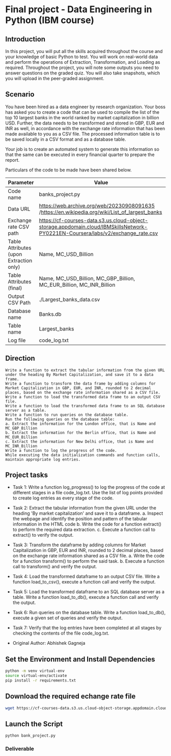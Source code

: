 # Final project - Data Engineering in Python (IBM course) 

## Introduction

In this project, you will put all the skills acquired throughout the course and your knowledge of basic Python to test. You will work on real-world data and perform the operations of Extraction, Transformation, and Loading as required. Throughout the project, you will note some outputs you need to answer questions on the graded quiz. You will also take snapshots, which you will upload in the peer-graded assignment.

## Scenario

You have been hired as a data engineer by research organization. Your boss has asked you to create a code that can be used to compile the list of the top 10 largest banks in the world ranked by market capitalization in billion USD. Further, the data needs to be transformed and stored in GBP, EUR and INR as well, in accordance with the exchange rate information that has been made available to you as a CSV file. The processed information table is to be saved locally in a CSV format and as a database table.

Your job is to create an automated system to generate this information so that the same can be executed in every financial quarter to prepare the report.

Particulars of the code to be made have been shared below.

|Parameter |	Value|  
|--|---|
|Code name| 	banks_project.py|
|Data URL| 	https://web.archive.org/web/20230908091635 /https://en.wikipedia.org/wiki/List_of_largest_banks|
|Exchange rate CSV path| 	https://cf-courses-data.s3.us.cloud-object-storage.appdomain.cloud/IBMSkillsNetwork-PY0221EN-Coursera/labs/v2/exchange_rate.csv|
|Table Attributes (upon Extraction only)| 	Name, MC_USD_Billion|
|Table Attributes (final)| 	Name, MC_USD_Billion, MC_GBP_Billion, MC_EUR_Billion, MC_INR_Billion|
|Output CSV Path| 	./Largest_banks_data.csv|
|Database name| 	Banks.db|
|Table name| 	Largest_banks|
|Log file| 	code_log.txt|


## Direction

    Write a function to extract the tabular information from the given URL under the heading By Market Capitalization, and save it to a data frame.
    Write a function to transform the data frame by adding columns for Market Capitalization in GBP, EUR, and INR, rounded to 2 decimal places, based on the exchange rate information shared as a CSV file.
    Write a function to load the transformed data frame to an output CSV file.
    Write a function to load the transformed data frame to an SQL database server as a table.
    Write a function to run queries on the database table.
    Run the following queries on the database table:
    a. Extract the information for the London office, that is Name and MC_GBP_Billion
    b. Extract the information for the Berlin office, that is Name and MC_EUR_Billion
    c. Extract the information for New Delhi office, that is Name and MC_INR_Billion
    Write a function to log the progress of the code.
    While executing the data initialization commands and function calls, maintain appropriate log entries.
    
## Project tasks

* Task 1:
Write a function log_progress() to log the progress of the code at different stages in a file code_log.txt. Use the list of log points provided to create log entries as every stage of the code.

* Task 2:
Extract the tabular information from the given URL under the heading 'By market capitalization' and save it to a dataframe.
a. Inspect the webpage and identify the position and pattern of the tabular information in the HTML code
b. Write the code for a function extract() to perform the required data extraction.
c. Execute a function call to extract() to verify the output.

* Task 3:
Transform the dataframe by adding columns for Market Capitalization in GBP, EUR and INR, rounded to 2 decimal places, based on the exchange rate information shared as a CSV file.
a. Write the code for a function transform() to perform the said task.
b. Execute a function call to transform() and verify the output.

* Task 4:
Load the transformed dataframe to an output CSV file. Write a function load_to_csv(), execute a function call and verify the output.

* Task 5:
Load the transformed dataframe to an SQL database server as a table. Write a function load_to_db(), execute a function call and verify the output.

* Task 6:
Run queries on the database table. Write a function load_to_db(), execute a given set of queries and verify the output.

* Task 7:
Verify that the log entries have been completed at all stages by checking the contents of the file code_log.txt.

* Original Author: Abhishek Gagneja

## Set the Environment and Install Dependencies

```bash
python -m venv virtual-env
source virtual-env/activate
pip install -r requirements.txt
```

## Download the required echange rate file

```bash
wget https://cf-courses-data.s3.us.cloud-object-storage.appdomain.cloud/IBMSkillsNetwork-PY0221EN-Coursera/labs/v2/exchange_rate.csv
```

## Launch the Script

```bash
python bank_project.py
```

### Deliverable
